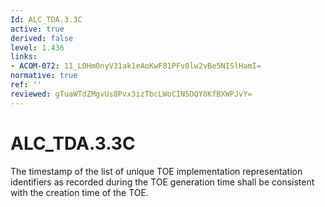 ```yaml
---
Id: ALC_TDA.3.3C
active: true
derived: false
level: 1.436
links:
- ACOM-072: 11_LOHm0nyV31ak1eAoKwF81PFv0lw2vBe5NISlHamI=
normative: true
ref: ''
reviewed: gTuaWTdZMgvUs8Pvx3izTbcLWoCIN5DQY8KfBXWPJvY=
---
```


# ALC_TDA.3.3C

The timestamp of the list of unique TOE implementation representation identifiers as recorded during the TOE generation time shall be consistent with the creation time of the TOE.